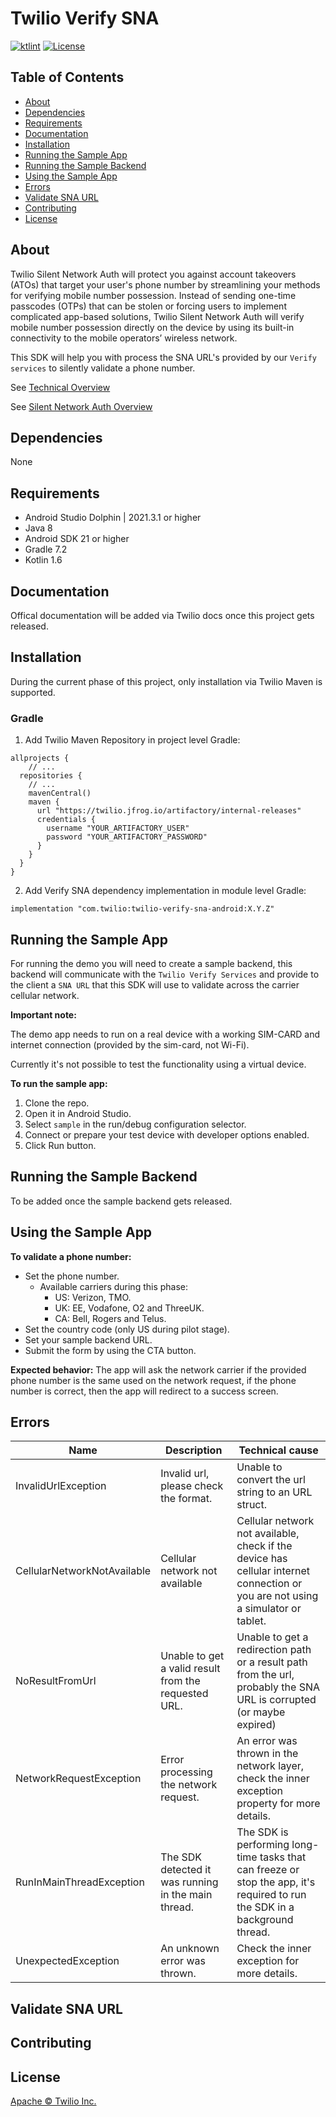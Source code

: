 # Twilio Verify SNA

[![ktlint](https://img.shields.io/badge/code%20style-%E2%9D%A4-FF4081.svg)](https://ktlint.github.io/)
[![License](https://img.shields.io/badge/License-Apache%202-blue.svg?logo=law)](https://github.com/twilio/twilio-verify-sna-android/blob/main/LICENSE)

## Table of Contents
- [About](#About)
- [Dependencies](#Dependencies)
- [Requirements](#Requirements)
- [Documentation](#Documentation)
- [Installation](#Installation)
- [Running the Sample App](#SampleApp)
- [Running the Sample Backend](#SampleBackend)
- [Using the Sample App](#UsingSampleApp)
- [Errors](#Errors)
- [Validate SNA URL](#ValidateSNAURL)
- [Contributing](#Contributing)
- [License](#License)

<a name='About'></a>
## About
Twilio Silent Network Auth will protect you against account takeovers (ATOs) that target your user's phone number by streamlining your methods for verifying mobile number possession. Instead of sending one-time passcodes (OTPs) that can be stolen or forcing users to implement complicated app-based solutions, Twilio Silent Network Auth will verify mobile number possession directly on the device by using its built-in connectivity to the mobile operators’ wireless network.

This SDK will help you with process the SNA URL's provided by our `Verify services` to silently validate a phone number.

See <a href="https://www.twilio.com/docs/verify/sna/tech-overview">Technical Overview</a>

See <a href="https://www.twilio.com/docs/verify/sna">Silent Network Auth Overview</a>

<a name='Dependencies'></a>
## Dependencies
None

<a name='Requirements'></a>
## Requirements
* Android Studio Dolphin | 2021.3.1 or higher
* Java 8
* Android SDK 21 or higher
* Gradle 7.2
* Kotlin 1.6

<a name='Documentation'></a>
## Documentation
Offical documentation will be added via Twilio docs once this project gets released.

<a name='Installation'></a>
## Installation
During the current phase of this project, only installation via Twilio Maven is supported.

### Gradle
1. Add Twilio Maven Repository in project level Gradle:
```
allprojects {
    // ...
  repositories {
    // ...
    mavenCentral()
    maven {
      url "https://twilio.jfrog.io/artifactory/internal-releases"
      credentials {
        username "YOUR_ARTIFACTORY_USER"
        password "YOUR_ARTIFACTORY_PASSWORD"
      }
    }
  }
}
```

2. Add Verify SNA dependency implementation in module level Gradle:
```
implementation "com.twilio:twilio-verify-sna-android:X.Y.Z"
```

<a name='SampleApp'></a>
## Running the Sample App
For running the demo you will need to create a sample backend, this backend will communicate with the `Twilio Verify Services` and provide to the client a `SNA URL` that this SDK will use to validate across the carrier cellular network.

**Important note:**

The demo app needs to run on a real device with a working SIM-CARD and internet connection (provided by the sim-card, not Wi-Fi).

Currently it's not possible to test the functionality using a virtual device.

**To run the sample app:**

1. Clone the repo.
2. Open it in Android Studio.
3. Select `sample` in the run/debug configuration selector.
4. Connect or prepare your test device with developer options enabled.
5. Click Run button.

<a name='SampleBackend'></a>
## Running the Sample Backend
To be added once the sample backend gets released.

<a name='UsingSampleApp'></a>
## Using the Sample App
**To validate a phone number:**

- Set the phone number.
   - Available carriers during this phase:
      - US: Verizon, TMO.
      - UK: EE, Vodafone, O2 and ThreeUK.
      - CA: Bell, Rogers and Telus.
- Set the country code (only US during pilot stage).
- Set your sample backend URL.
- Submit the form by using the CTA button.

**Expected behavior:**
The app will ask the network carrier if the provided phone number is the same used on the network request, if the phone number is correct, then the app will redirect to a success screen.

<a name='Errors'></a>
## Errors
| Name                        | Description                                          | Technical cause                                                                                                                  |
|-----------------------------|------------------------------------------------------|----------------------------------------------------------------------------------------------------------------------------------|
| InvalidUrlException         | Invalid url, please check the format.                | Unable to convert the url string to an URL struct.                                                                               |
| CellularNetworkNotAvailable | Cellular network not available                       | Cellular network not available, check if the device has cellular internet connection or you are not using a simulator or tablet. |
| NoResultFromUrl             | Unable to get a valid result from the requested URL. | Unable to get a redirection path or a result path from the url, probably the SNA URL is corrupted (or maybe expired)             |
| NetworkRequestException     | Error processing the network request.                | An error was thrown in the network layer, check the inner exception property for more details.                                   |
| RunInMainThreadException    | The SDK detected it was running in the main thread.  | The SDK is performing long-time tasks that can freeze or stop the app, it's required to run the SDK in a background thread.      |
| UnexpectedException         | An unknown error was thrown.                         | Check the inner exception for more details.                                                                                      |

<a name='ValidateSNAURL'></a>
## Validate SNA URL

<a name='Contributing'></a>
## Contributing

<a name='License'></a>
## License
[Apache © Twilio Inc.](./LICENSE)

